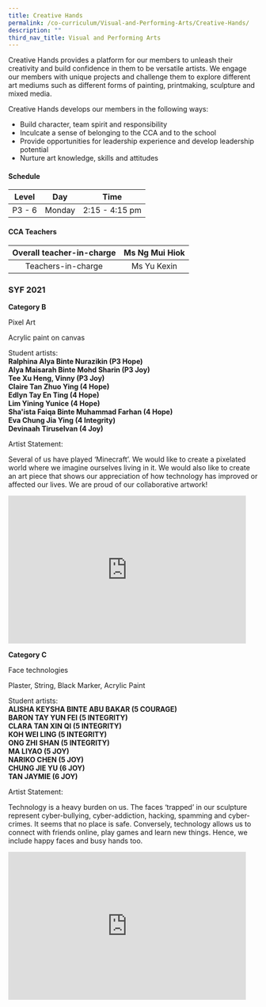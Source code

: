 ```yaml
---
title: Creative Hands
permalink: /co-curriculum/Visual-and-Performing-Arts/Creative-Hands/
description: ""
third_nav_title: Visual and Performing Arts
---
```

Creative Hands provides a platform for our members to unleash their creativity and build confidence in them to be versatile artists. We engage our members with unique projects and challenge them to explore different art mediums such as different forms of painting, printmaking, sculpture and mixed media.

Creative Hands develops our members in the following ways:

*   Build character, team spirit and responsibility
*   Inculcate a sense of belonging to the CCA and to the school
*   Provide opportunities for leadership experience and develop leadership potential
*   Nurture art knowledge, skills and attitudes

#### **Schedule**

| Level 	| Day 	| Time 	|
|:---:	|:---:	|:---:	|
| P3 - 6 	| Monday 	| 2:15 - 4:15 pm 	|

#### **CCA Teachers**

| Overall teacher-in-charge 	| Ms Ng Mui Hiok	|
|:---:	|:---:	|
| Teachers-in-charge 	| Ms Yu Kexin

### **SYF 2021**

**Category B**

Pixel Art

Acrylic paint on canvas

  

Student artists:  
**Ralphina Alya Binte Nurazikin (P3 Hope)  
Alya Maisarah Binte Mohd Sharin (P3 Joy)  
Tee Xu Heng, Vinny (P3 Joy)  
Claire Tan Zhuo Ying (4 Hope)  
Edlyn Tay En Ting (4 Hope)  
Lim Yining Yunice (4 Hope)  
Sha'ista Faiqa Binte Muhammad Farhan (4 Hope)  
Eva Chung Jia Ying (4 Integrity)  
Devinaah Tiruselvan (4 Joy)**

Artist Statement:

Several of us have played ‘Minecraft’. We would like to create a pixelated world where we imagine ourselves living in it. We would also like to create an art piece that shows our appreciation of how technology has improved or affected our lives. We are proud of our collaborative artwork!

<iframe allowfullscreen="true" height="299" width="480" frameborder="0" src="https://docs.google.com/presentation/d/e/2PACX-1vSy3zRKlvglKHbgoEzhfFjtw68BaOyAT-wwRv7fGP4D4nsWqrq72kWqx-2JQ4BzK4CDKBOjqWV7wDqE/embed?start=true&amp;loop=true&amp;delayms=3000"></iframe>

**Category C**

Face technologies

Plaster, String, Black Marker, Acrylic Paint


Student artists:  
**ALISHA KEYSHA BINTE ABU BAKAR (5 COURAGE)  
BARON TAY YUN FEI (5 INTEGRITY)  
CLARA TAN XIN QI (5 INTEGRITY)  
KOH WEI LING (5 INTEGRITY)  
ONG ZHI SHAN (5 INTEGRITY)  
MA LIYAO (5 JOY)  
NARIKO CHEN (5 JOY)  
CHUNG JIE YU (6 JOY)  
TAN JAYMIE (6 JOY)**  

Artist Statement:

Technology is a heavy burden on us. The faces ‘trapped’ in our sculpture represent cyber-bullying, cyber-addiction, hacking, spamming and cyber-crimes. It seems that no place is safe. Conversely, technology allows us to connect with friends online, play games and learn new things. Hence, we include happy faces and busy hands too.

<iframe allowfullscreen="true" height="299" width="480" frameborder="0" src="https://docs.google.com/presentation/d/e/2PACX-1vQKcKrv4VabWpfGAJKxeZI8Q_riQlzDXg-NIg_KESRcbQmjdEfZTCG6zKc10qmsR_OD90Xae3P7vKxx/embed?start=true&amp;loop=true&amp;delayms=3000"></iframe>